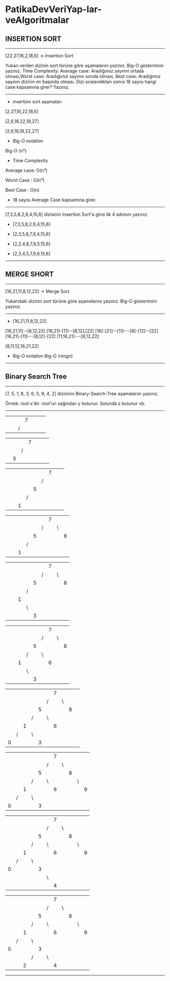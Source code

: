# PatikaDevVeriYap-lar-veAlgoritmalar




## INSERTION SORT
-------
[22,27,16,2,18,6] -> Insertion Sort

Yukarı verilen dizinin sort türüne göre aşamalarını yazınız.
Big-O gösterimini yazınız.
Time Complexity: Average case: Aradığımız sayının ortada olması,Worst case: Aradığımız sayının sonda olması, Best case: Aradığımız sayının dizinin en başında olması.
Dizi sıralandıktan sonra 18 sayısı hangi case kapsamına girer? Yazınız.

----
- insertion sort aşamaları

[2,27,16,22,18,6]

[2,6,16,22,18,27]

[2,6,16,18,22,27]

- Big-O notation

Big-O (n²)

- Time Complexity

Average case: O(n²)

Worst Case : O(n²)

Best Case : O(n)

- 18 sayısı Average Case kapsamına girer.

----


[7,3,5,8,2,9,4,15,6] dizisinin Insertion Sort'a göre ilk 4 adımını yazınız.


- [7,3,5,8,2,9,4,15,6]

- [2,3,5,8,7,9,4,15,6]

- [2,3,4,8,7,9,5,15,6]

- [2,3,4,5,7,9,8,15,6]


----



## MERGE SHORT

----

[16,21,11,8,12,22] -> Merge Sort

Yukarıdaki dizinin sort türüne göre aşamalarını yazınız.
Big-O gösterimini yazınız.

----

- [16,21,11,8,12,22]

[16,21,11]--[8,12,22]
[16,21]-[11]--[8,12],[22]
[16]-[21]--[11]---[8]-[12]--[22]
[16,21]-[11]---[8,12]-[22]
[11,16,21]---[8,12,22]

[8,11,12,16,21,22]

- Big-O notation
Big-O (nlogn)
----



## Binary Search Tree

----

[7, 5, 1, 8, 3, 6, 0, 9, 4, 2] dizisinin Binary-Search-Tree aşamalarını yazınız.

Örnek: root x'dir. root'un sağından y bulunur. Solunda z bulunur vb.

----

|  |  |  |  |  |  |  |
|--|--|--|- |- |- |- |
|  |  |  | 7|  |  |  | 
|  |  | /|  |  |  |  |   

|  |  |  |  |  |  |  |  
|- |- |- |- |- |- |- |
|  |  |  | 7|  |  |  |   
|  |  | /|  |  |  |  |    
|  | 5|  |  |  |  |  |  

|  |  |  |  |  |  |  |  |  |  
|--|--|--|- |- |- |- |- |- |
|  |  |  |  |  |  | 7|  |  |  
|  |  |  |  |  | /|  |  |  |   
|  |  |  |  | 5|  |  |  |  | 
|  |  |  | /|  |  |  |  |  | 
|  |  | 1|  |  |  |  |  |  | 

|  |  |  |  |  |  |  |  |  |  
|--|--|--|- |- |- |- |- |- |
|  |  |  |  |  |  | 7|  |  |
|  |  |  |  |  | /|  |\ |  |  
|  |  |  |  | 5|  |  |  |8 |  
|  |  |  | /|  |  |  |  |  |  
|  |  | 1|  |  |  |  |  |  |  

|  |  |  |  |  |  |  |  |  |  
|--|--|--|- |- |- |- |- |- |
|  |  |  |  |  |  | 7|  |  |
|  |  |  |  |  | /|  |\ |  |  
|  |  |  |  | 5|  |  |  |8 |  
|  |  |  | /|  |  |  |  |  |  
|  |  | 1|  |  |  |  |  |  |  
|  |  |  |\ |  |  |  |  |  |  
|  |  |  |  | 3|  |  |  |  |  

|  |  |  |  |  |  |  |  |  |  
|--|--|--|- |- |- |- |- |- |
|  |  |  |  |  |  | 7|  |  |
|  |  |  |  |  | /|  |\ |  |  
|  |  |  |  | 5|  |  |  |8 |  
|  |  |  | /|  |\ |  |  |  |  
|  |  | 1|  |  |  |6 |  |  |  
|  |  |  |\ |  |  |  |  |  |  
|  |  |  |  | 3|  |  |  |  |  

|  |  |  |  |  |  |  |  |  |  |  
|--|--|--|- |- |- |- |- |- |- |
|  |  |  |  |  |  | 7|  |  |  |  
|  |  |  |  |  | /|  |\ |  |  |  
|  |  |  |  | 5|  |  |  |8 |  |  
|  |  |  | /|  |\ |  |  |  |  |  
|  |  | 1|  |  |  |6 |  |  |  |  
|  | /|  |\ |  |  |  |  |  |  |  
| 0|  |  |  | 3|  |  |  |  |  |  

|  |  |  |  |  |  |  |  |  |  |  |
|--|--|--|- |- |- |- |- |- |- |- |
|  |  |  |  |  |  | 7|  |  |  |  |  
|  |  |  |  |  | /|  |\ |  |  |  | 
|  |  |  |  | 5|  |  |  |8 |  |  | 
|  |  |  | /|  |\ |  |  |  |\ |  | 
|  |  | 1|  |  |  |6 |  |  |  | 9|
|  | /|  |\ |  |  |  |  |  |  |  |
| 0|  |  |  | 3|  |  |  |  |  |  |

|  |  |  |  |  |  |  |  |  |  |  |
|--|--|--|- |- |- |- |- |- |- |- |
|  |  |  |  |  |  | 7|  |  |  |  |  
|  |  |  |  |  | /|  |\ |  |  |  | 
|  |  |  |  | 5|  |  |  |8 |  |  | 
|  |  |  | /|  |\ |  |  |  |\ |  | 
|  |  | 1|  |  |  |6 |  |  |  | 9|
|  | /|  |\ |  |  |  |  |  |  |  |
| 0|  |  |  | 3|  |  |  |  |  |  |
|  |  |  |  |  |\ |  |  |  |  |  |
|  |  |  |  |  |  |4 |  |  |  |  |

|  |  |  |  |  |  |  |  |  |  |  |
|--|--|--|- |- |- |- |- |- |- |- |
|  |  |  |  |  |  | 7|  |  |  |  |  
|  |  |  |  |  | /|  |\ |  |  |  | 
|  |  |  |  | 5|  |  |  |8 |  |  | 
|  |  |  | /|  |\ |  |  |  |\ |  | 
|  |  | 1|  |  |  |6 |  |  |  | 9|
|  | /|  |\ |  |  |  |  |  |  |  |
| 0|  |  |  | 3|  |  |  |  |  |  |
|  |  |  | /|  |\ |  |  |  |  |  |
|  |  | 2|  |  |  |4 |  |  |  |  |

----


